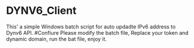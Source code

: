 # DYNV6_Client
This'  a simple Windows batch script for auto updadte IPv6 address to Dynv6 API.
#Confiure
Please modify the batch file,
Replace your token and dynamic domain,
run the bat file,
enjoy it.
